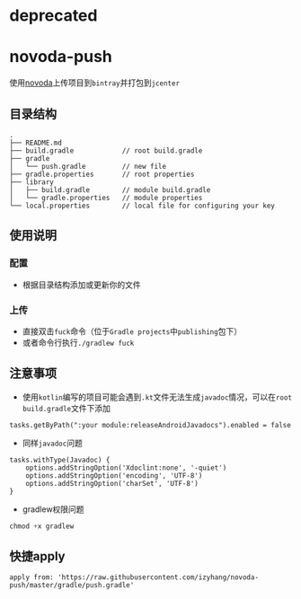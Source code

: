 # deprecated

# novoda-push
使用[novoda](https://github.com/novoda/bintray-release)上传项目到`bintray`并打包到`jcenter`

## 目录结构
```
.
├── README.md
├── build.gradle            // root build.gradle
├── gradle
│   └── push.gradle         // new file
├── gradle.properties       // root properties
├── library
│   ├── build.gradle        // module build.gradle
│   └── gradle.properties   // module properties
└── local.properties        // local file for configuring your key
```

## 使用说明

### 配置
- 根据目录结构添加或更新你的文件

### 上传
- 直接双击`fuck`命令（位于`Gradle projects`中`publishing`包下）
- 或者命令行执行```./gradlew fuck```

## 注意事项
- 使用`kotlin`编写的项目可能会遇到`.kt`文件无法生成`javadoc`情况，可以在`root build.gradle`文件下添加
```
tasks.getByPath(":your module:releaseAndroidJavadocs").enabled = false
```

- 同样`javadoc`问题
```
tasks.withType(Javadoc) {
    options.addStringOption('Xdoclint:none', '-quiet')
    options.addStringOption('encoding', 'UTF-8')
    options.addStringOption('charSet', 'UTF-8')
}
```

- gradlew权限问题
```gradle
chmod +x gradlew
```

## 快捷apply
```
apply from: 'https://raw.githubusercontent.com/izyhang/novoda-push/master/gradle/push.gradle'
```
